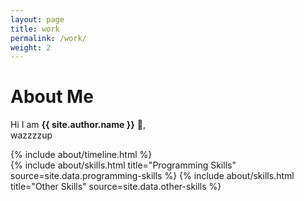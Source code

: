 ```yaml
---
layout: page
title: work
permalink: /work/
weight: 2
---
```


# **About Me**

Hi I am **{{ site.author.name }}** :wave:,<br>
wazzzzup

<div class="row">
{% include about/timeline.html %}
</div>

<div class="row">
{% include about/skills.html title="Programming Skills" source=site.data.programming-skills %}
{% include about/skills.html title="Other Skills" source=site.data.other-skills %}
</div>
